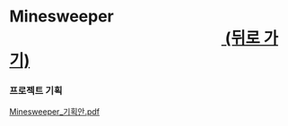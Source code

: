 # Minesweeper &nbsp;&nbsp;&nbsp;&nbsp;&nbsp;&nbsp;&nbsp;&nbsp;&nbsp;&nbsp;&nbsp;&nbsp;&nbsp;&nbsp;&nbsp;&nbsp;&nbsp;&nbsp;&nbsp;&nbsp;&nbsp;&nbsp;&nbsp;&nbsp;&nbsp;&nbsp;&nbsp;&nbsp;&nbsp;&nbsp;&nbsp;&nbsp;&nbsp;&nbsp;&nbsp;&nbsp;&nbsp;&nbsp;&nbsp;&nbsp;&nbsp;&nbsp;&nbsp;&nbsp;&nbsp;&nbsp;&nbsp;&nbsp;&nbsp;&nbsp;&nbsp;&nbsp;&nbsp;&nbsp;&nbsp;&nbsp;&nbsp;<a href="https://github.com/penpar/portfolio "> (뒤로 가기)</a>

### 프로젝트 기획

[Minesweeper_기획안.pdf](https://github.com/penpar/Minesweeper/files/2129061/Minesweeper_.pdf)

